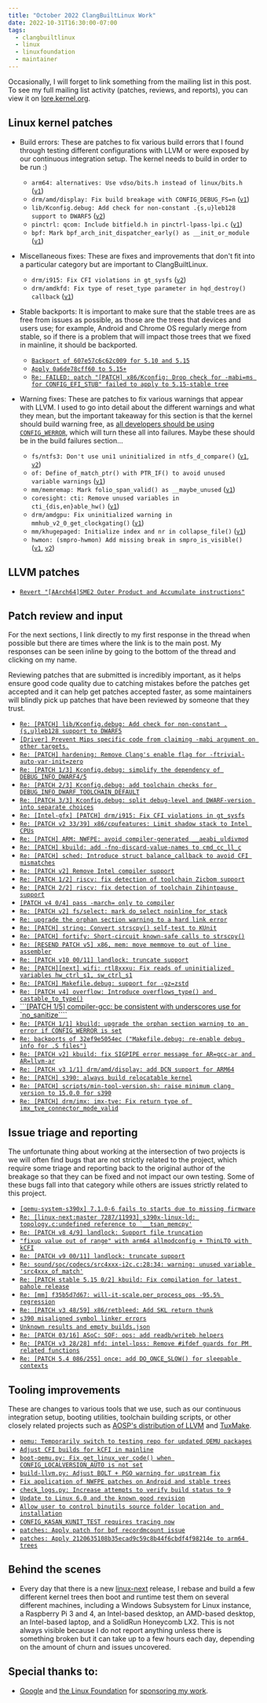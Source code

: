```yaml
---
title: "October 2022 ClangBuiltLinux Work"
date: 2022-10-31T16:30:00-07:00
tags:
  - clangbuiltlinux
  - linux
  - linuxfoundation
  - maintainer
---
```


Occasionally, I will forget to link something from the mailing list in this post. To see my full mailing list activity (patches, reviews, and reports), you can view it on [lore.kernel.org](https://lore.kernel.org/all/?q=f:nathan@kernel.org).

## Linux kernel patches

* Build errors: These are patches to fix various build errors that I found through testing different configurations with LLVM or were exposed by our continuous integration setup. The kernel needs to build in order to be run :)

  * `arm64: alternatives: Use vdso/bits.h instead of linux/bits.h` ([`v1`](https://lore.kernel.org/20221003193759.1141709-1-nathan@kernel.org/))
  * `drm/amd/display: Fix build breakage with CONFIG_DEBUG_FS=n` ([`v1`](https://lore.kernel.org/20221014152102.1755050-1-nathan@kernel.org/))
  * `lib/Kconfig.debug: Add check for non-constant .{s,u}leb128 support to DWARF5` ([`v2`](https://lore.kernel.org/20221014204210.383380-1-nathan@kernel.org/))
  * `pinctrl: qcom: Include bitfield.h in pinctrl-lpass-lpi.c` ([`v1`](https://lore.kernel.org/20221027191625.1738204-1-nathan@kernel.org/))
  * `bpf: Mark bpf_arch_init_dispatcher_early() as __init_or_module` ([`v1`](https://lore.kernel.org/20221031173819.2344270-1-nathan@kernel.org/))

* Miscellaneous fixes: These are fixes and improvements that don't fit into a particular category but are important to ClangBuiltLinux.

  * `drm/i915: Fix CFI violations in gt_sysfs` ([`v2`](https://lore.kernel.org/20221013205909.1282545-1-nathan@kernel.org/))
  * `drm/amdkfd: Fix type of reset_type parameter in hqd_destroy() callback` ([`v1`](https://lore.kernel.org/20221017162837.3698-1-nathan@kernel.org/))

* Stable backports: It is important to make sure that the stable trees are as free from issues as possible, as those are the trees that devices and users use; for example, Android and Chrome OS regularly merge from stable, so if there is a problem that will impact those trees that we fixed in mainline, it should be backported.

  * [`Backport of 607e57c6c62c009 for 5.10 and 5.15`](https://lore.kernel.org/Y0heKubSc1P6rbNB@dev-arch.thelio-3990X/)
  * [`Apply 0a6de78cff60 to 5.15+`](https://lore.kernel.org/Y02WW7iIeWPFTV8L@dev-arch.thelio-3990X/)
  * [`Re: FAILED: patch "[PATCH] x86/Kconfig: Drop check for -mabi=ms for CONFIG_EFI_STUB" failed to apply to 5.15-stable tree`](https://lore.kernel.org/Y1lhm3mNdI0PFbLe@dev-arch.thelio-3990X/)

* Warning fixes: These are patches to fix various warnings that appear with LLVM. I used to go into detail about the different warnings and what they mean, but the important takeaway for this section is that the kernel should build warning free, as [all developers should be using `CONFIG_WERROR`](https://lore.kernel.org/r/CAHk-=wifoM9VOp-55OZCRcO9MnqQ109UTuCiXeZ-eyX_JcNVGg@mail.gmail.com/), which will turn these all into failures. Maybe these should be in the build failures section...

  * `fs/ntfs3: Don't use uni1 uninitialized in ntfs_d_compare()` ([`v1`](https://lore.kernel.org/20221004144145.1345772-1-nathan@kernel.org/), [`v2`](https://lore.kernel.org/20221004232359.285685-1-nathan@kernel.org/))
  * `of: Define of_match_ptr() with PTR_IF() to avoid unused variable warnings` ([`v1`](https://lore.kernel.org/20221013195153.2767632-1-nathan@kernel.org/))
  * `mm/memremap: Mark folio_span_valid() as __maybe_unused` ([`v1`](https://lore.kernel.org/20221018152645.3195108-1-nathan@kernel.org/))
  * `coresight: cti: Remove unused variables in cti_{dis,en}able_hw()` ([`v1`](https://lore.kernel.org/20221024151201.2215380-1-nathan@kernel.org/))
  * `drm/amdgpu: Fix uninitialized warning in mmhub_v2_0_get_clockgating()` ([`v1`](https://lore.kernel.org/20221024151953.2238616-1-nathan@kernel.org/))
  * `mm/khugepaged: Initialize index and nr in collapse_file()` ([`v1`](https://lore.kernel.org/all/20221025173407.3423241-1-nathan@kernel.org/))
  * `hwmon: (smpro-hwmon) Add missing break in smpro_is_visible()` ([`v1`](https://lore.kernel.org/20221027195238.1789586-1-nathan@kernel.org/), [`v2`](https://lore.kernel.org/20221027231611.3824800-1-nathan@kernel.org/))



## LLVM patches

* [`Revert "[AArch64]SME2 Outer Product and Accumulate instructions"`](https://github.com/llvm/llvm-project/commit/23c50432fb25775fe0eb958bc8c2a099b0a0c286)



## Patch review and input

For the next sections, I link directly to my first response in the thread when possible but there are times where the link is to the main post. My responses can be seen inline by going to the bottom of the thread and clicking on my name.

Reviewing patches that are submitted is incredibly important, as it helps ensure good code quality due to catching mistakes before the patches get accepted and it can help get patches accepted faster, as some maintainers will blindly pick up patches that have been reviewed by someone that they trust.

* [`Re: [PATCH] lib/Kconfig.debug: Add check for non-constant .{s,u}leb128 support to DWARF5`](https://lore.kernel.org/YzsJi7sT54dJtvKw@dev-arch.thelio-3990X/)
* [`[Driver] Prevent Mips specific code from claiming -mabi argument on other targets.`](https://reviews.llvm.org/D134671#3830971)
* [`Re: [PATCH] hardening: Remove Clang's enable flag for -ftrivial-auto-var-init=zero`](https://lore.kernel.org/YzsQr%2FDqrNzJILkr@dev-arch.thelio-3990X/)
* [`Re: [PATCH 1/3] Kconfig.debug: simplify the dependency of DEBUG_INFO_DWARF4/5`](https://lore.kernel.org/YzsSD2d7YPPW0rz%2F@dev-arch.thelio-3990X/)
* [`Re: [PATCH 2/3] Kconfig.debug: add toolchain checks for DEBUG_INFO_DWARF_TOOLCHAIN_DEFAULT`](https://lore.kernel.org/YzsXa0GCGT6A0szV@dev-arch.thelio-3990X/)
* [`Re: [PATCH 3/3] Kconfig.debug: split debug-level and DWARF-version into separate choices`](https://lore.kernel.org/YzsZzjjJFcPILOji@dev-arch.thelio-3990X/)
* [`Re: [Intel-gfx] [PATCH] drm/i915: Fix CFI violations in gt_sysfs`](https://lore.kernel.org/Yzsf+B8eVGfKD1dJ@dev-arch.thelio-3990X/)
* [`Re: [PATCH v2 33/39] x86/cpufeatures: Limit shadow stack to Intel CPUs`](https://lore.kernel.org/YzxViiyfMRKrmoMY@dev-arch.thelio-3990X/)
* [`Re: [PATCH] ARM: NWFPE: avoid compiler-generated __aeabi_uldivmod`](https://lore.kernel.org/Y0hFCzVck%2FzBFwiX@dev-arch.thelio-3990X/)
* [`Re: [PATCH] kbuild: add -fno-discard-value-names to cmd_cc_ll_c`](https://lore.kernel.org/Y0htZDJoTuQegVQR@dev-arch.thelio-3990X/)
* [`Re: [PATCH] sched: Introduce struct balance_callback to avoid CFI mismatches`](https://lore.kernel.org/Y0huQNtO8bA2j98Y@dev-arch.thelio-3990X/)
* [`Re: [PATCH v2] Remove Intel compiler support`](https://lore.kernel.org/Y0hu2%2FRZWcWAumLy@dev-arch.thelio-3990X/)
* [`Re: [PATCH 1/2] riscv: fix detection of toolchain Zicbom support`](https://lore.kernel.org/Y0hzl75d11uWC+f3@dev-arch.thelio-3990X/)
* [`Re: [PATCH 2/2] riscv: fix detection of toolchain Zihintpause support`](https://lore.kernel.org/Y0h1WK0Tmk0UXjmd@dev-arch.thelio-3990X/)
* [`[PATCH v4 0/4] pass -march= only to compiler`](https://lore.kernel.org/20221014201354.3190007-1-ndesaulniers@google.com/)
* [`Re: [PATCH v2] fs/select: mark do_select noinline_for_stack`](https://lore.kernel.org/Y0nlJ6whtJuZddjr@dev-arch.thelio-3990X/)
* [`Re: upgrade the orphan section warning to a hard link error`](https://lore.kernel.org/Y02eZ6A%2Fvlj8+B%2Fc@dev-arch.thelio-3990X/)
* [`Re: [PATCH] string: Convert strscpy() self-test to KUnit`](https://lore.kernel.org/Y072ZMk%2FhNkfwqMv@dev-arch.thelio-3990X/)
* [`Re: [PATCH] fortify: Short-circuit known-safe calls to strscpy()`](https://lore.kernel.org/Y075PIwTnnYF3Ak7@dev-arch.thelio-3990X/)
* [`Re: [RESEND PATCH v5] x86, mem: move memmove to out of line assembler`](https://lore.kernel.org/Y08NJohEeoYX2aIf@thelio-3990X/)
* [`Re: [PATCH v10 00/11] landlock: truncate support`](https://lore.kernel.org/Y08pn5GcTvd5sgyE@dev-arch.thelio-3990X/)
* [`Re: [PATCH][next] wifi: rtl8xxxu: Fix reads of uninitialized variables hw_ctrl_s1, sw_ctrl_s1`](https://lore.kernel.org/Y1FlEABysKCjobzu@thelio-3990X/)
* [`Re: [PATCH] Makefile.debug: support for -gz=zstd`](https://lore.kernel.org/Y1GV9sHyODVmBbFW@dev-arch.thelio-3990X/)
* [`Re: [PATCH v4] overflow: Introduce overflows_type() and castable_to_type()`](https://lore.kernel.org/Y1LDctjps1M8MuK8@dev-arch.thelio-3990X/)
* [```[PATCH 1/5] compiler-gcc: be consistent with underscores use for `no_sanitize````](https://lore.kernel.org/all/20221021115956.9947-1-ojeda@kernel.org/)
* [`Re: [PATCH 1/1] kbuild: upgrade the orphan section warning to an error if CONFIG_WERROR is set`](https://lore.kernel.org/Y1bLk47I4pyEmJVi@dev-arch.thelio-3990X/)
* [`Re: backports of 32ef9e5054ec ("Makefile.debug: re-enable debug info for .S files")`](https://lore.kernel.org/Y1gUoS73T4nycQwr@dev-arch.thelio-3990X/)
* [`Re: [PATCH v2] kbuild: fix SIGPIPE error message for AR=gcc-ar and AR=llvm-ar`](https://lore.kernel.org/Y1r3KAyhFbwJ1W1d@dev-arch.thelio-3990X/)
* [`Re: [PATCH v3 1/1] drm/amd/display: add DCN support for ARM64`](https://lore.kernel.org/Y1vwk3J3HPGugBJO@dev-arch.thelio-3990X/)
* [`Re: [PATCH] s390: always build relocatable kernel`](https://lore.kernel.org/Y1%2Fv3TwIT1yEFm+o@dev-arch.thelio-3990X/)
* [`Re: [PATCH] scripts/min-tool-version.sh: raise minimum clang version to 15.0.0 for s390`](https://lore.kernel.org/Y1%2Fworpj0COQvC5V@dev-arch.thelio-3990X/)
* [`Re: [PATCH] drm/imx: imx-tve: Fix return type of imx_tve_connector_mode_valid`](https://lore.kernel.org/Y2BBjhdk2ZIe9RGp@dev-arch.thelio-3990X/)



## Issue triage and reporting

The unfortunate thing about working at the intersection of two projects is we will often find bugs that are not strictly related to the project, which require some triage and reporting back to the original author of the breakage so that they can be fixed and not impact our own testing. Some of these bugs fall into that category while others are issues strictly related to this project.

* [`[qemu-system-s390x] 7.1.0-6 fails to starts due to missing firmware`](https://bugs.archlinux.org/task/76092)
* [```Re: [linux-next:master 7287/11993] s390x-linux-ld: topology.c:undefined reference to `__tsan_memcpy'```](https://lore.kernel.org/YzsMHqG9LvMZXTz8@dev-arch.thelio-3990X/)
* [`Re: [PATCH v8 4/9] landlock: Support file truncation`](https://lore.kernel.org/YzyQASSaeVqRlTsO@dev-arch.thelio-3990X/)
* [`"fixup value out of range" with arm64 allmodconfig + ThinLTO with kCFI`](https://github.com/ClangBuiltLinux/linux/issues/1730)
* [`Re: [PATCH v9 00/11] landlock: truncate support`](https://lore.kernel.org/Y0g+TEgGGhZDm7MX@dev-arch.thelio-3990X/)
* [`Re: sound/soc/codecs/src4xxx-i2c.c:28:34: warning: unused variable 'src4xxx_of_match'`](https://lore.kernel.org/Y0hspolUEMPePK9y@dev-arch.thelio-3990X/)
* [`Re: [PATCH stable 5.15 0/2] kbuild: Fix compilation for latest pahole release`](https://lore.kernel.org/Y02Yv%2FubuCtVhtZk@dev-arch.thelio-3990X/)
* [`Re: [mm] f35b5d7d67: will-it-scale.per_process_ops -95.5% regression`](https://lore.kernel.org/Y1DNQaoPWxE+rGce@dev-arch.thelio-3990X/)
* [`Re: [PATCH v3 48/59] x86/retbleed: Add SKL return thunk`](https://lore.kernel.org/Y1HVZKW4o0KRsMtq@dev-arch.thelio-3990X/)
* [`s390 misaligned symbol linker errors`](https://github.com/ClangBuiltLinux/linux/issues/1747)
* [`Unknown results and empty builds.json`](https://gitlab.com/Linaro/tuxsuite/-/issues/179)
* [`Re: [PATCH 03/16] ASoC: SOF: ops: add readb/writeb helpers`](https://lore.kernel.org/Y1rTFrohLqaiZAy%2F@dev-arch.thelio-3990X/)
* [`Re: [PATCH v3 28/28] mfd: intel-lpss: Remove #ifdef guards for PM related functions`](https://lore.kernel.org/Y1%2FjvTbEpONmQzW6@dev-arch.thelio-3990X/)
* [`Re: [PATCH 5.4 086/255] once: add DO_ONCE_SLOW() for sleepable contexts`](https://lore.kernel.org/Y2ATiXtpwPxfsOUD@dev-arch.thelio-3990X/)



## Tooling improvements

These are changes to various tools that we use, such as our continuous integration setup, booting utilities, toolchain building scripts, or other closely related projects such as [AOSP's distribution of LLVM](https://android.googlesource.com/platform/prebuilts/clang/host/linux-x86/) and [TuxMake](https://tuxmake.org).

* [`qemu: Temporarily switch to testing repo for updated QEMU packages`](https://github.com/ClangBuiltLinux/containers/pull/44)
* [`Adjust CFI builds for kCFI in mainline`](https://github.com/ClangBuiltLinux/continuous-integration2/pull/451)
* [`boot-qemu.py: Fix get_linux_ver_code() when CONFIG_LOCALVERSION_AUTO is not set`](https://github.com/ClangBuiltLinux/boot-utils/pull/74)
* [`build-llvm.py: Adjust BOLT + PGO warning for upstream fix`](https://github.com/ClangBuiltLinux/tc-build/pull/205)
* [`Fix application of NWFPE patches on Android and stable trees`](https://github.com/ClangBuiltLinux/continuous-integration2/pull/458)
* [`check_logs.py: Increase attempts to verify build status to 9`](https://github.com/ClangBuiltLinux/continuous-integration2/pull/459)
* [`Update to Linux 6.0 and the known good revision`](https://github.com/ClangBuiltLinux/tc-build/pull/206)
* [`Allow user to control binutils source folder location and installation`](https://github.com/ClangBuiltLinux/tc-build/pull/207)
* [`CONFIG_KASAN_KUNIT_TEST requires tracing now`](https://github.com/ClangBuiltLinux/continuous-integration2/pull/460)
* [`patches: Apply patch for bpf recordmcount issue`](https://github.com/ClangBuiltLinux/continuous-integration2/pull/461)
* [`patches: Apply 2120635108b35ecad9c59c8b44f6cbdf4f98214e to arm64 trees`](https://github.com/ClangBuiltLinux/continuous-integration2/pull/462)



## Behind the scenes

* Every day that there is a new [linux-next](https://git.kernel.org/pub/scm/linux/kernel/git/next/linux-next.git/) release, I rebase and build a few different kernel trees then boot and runtime test them on several different machines, including a Windows Subsystem for Linux instance, a Raspberry Pi 3 and 4, an Intel-based desktop, an AMD-based desktop, an Intel-based laptop, and a SolidRun Honeycomb LX2. This is not always visible because I do not report anything unless there is something broken but it can take up to a few hours each day, depending on the amount of churn and issues uncovered.



## Special thanks to:

* [Google](https://www.google.com/) and [the Linux Foundation](https://www.linuxfoundation.org) for [sponsoring my work](https://www.linuxfoundation.org/press/press-release/google-funds-linux-kernel-developers-to-focus-exclusively-on-security).
